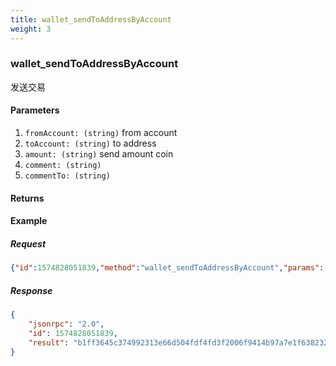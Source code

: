```yaml
---
title: wallet_sendToAddressByAccount
weight: 3
---
```


### wallet_sendToAddressByAccount 
发送交易

#### Parameters
1. `fromAccount: (string)` from account
2. `toAccount: (string)` to address
3. `amount: (string)` send amount coin
4. `comment: (string)` 
5. `commentTo: (string)` 

#### Returns


#### Example
##### Request
```json
{"id":1574828051839,"method":"wallet_sendToAddressByAccount","params":["default","TmZu8zU1i6xbZMpLQZLMAJsyWHanZXUZtiV",800,"",""]}
```
##### Response

```json
{
    "jsonrpc": "2.0",
    "id": 1574828051839,
    "result": "b1ff3645c374992313e66d504fdf4fd3f2006f9414b97a7e1f6382328cc74fb1"
}
```
